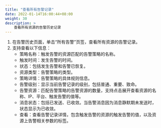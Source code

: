 ```yaml
---
title: "查看所有告警记录"
date: 2022-01-14T16:00:44+08:00
weight: 30
description: >
    查看所有资源的告警历史记录
---
```


1. 在告警历史页面，单击“所有告警”页签，查看所有资源的告警记录。
2. 支持查看以下信息：
    - 策略名称：触发告警的资源匹配的告警策略的名称。
    - 触发时间：发生告警的时间。
    - 状态：包括发生告警和告警已恢复。
    - 资源类型：告警策略的类型。
    - 策略详情：告警策略的具体规则信息。
    - 告警级别：显示当前告警记录的级别，包括普通、重要、致命。
    - 告警资源：匹配告警策略的告警资源的数量，支持点击展开查看资源的名称、IP、平台、触发告警的值等。
    - 消息状态：包括已发送、已收敛。当告警消息因为消息静默期未发送时，状态显示为已收敛。
    - 查看：查看告警记录详情，包含触发告警的资源的触发告警的值，以及资源上告警相关参数的标签。